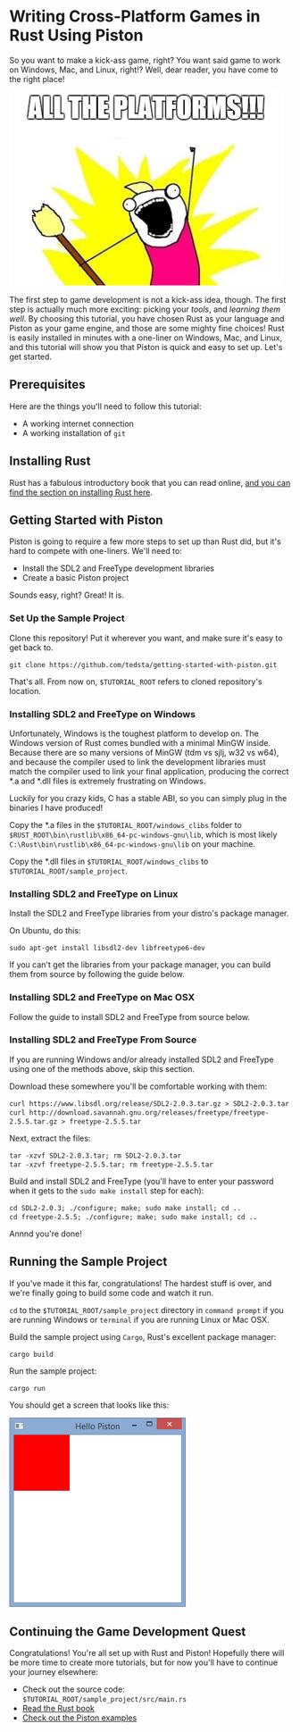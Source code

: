 # Writing Cross-Platform Games in Rust Using Piston

So you want to make a kick-ass game, right? You want said game to work on Windows, Mac, and Linux, right!? Well, dear reader, you have come to the right place!

[![All the platforms!](images/all_the_platforms.jpg)]()

The first step to game development is not a kick-ass idea, though. The first step is actually much more exciting: picking your *tools*, and *learning them well*. By choosing this tutorial, you have chosen Rust as your language and Piston as your game engine, and those are some mighty fine choices! Rust is easily installed in minutes with a one-liner on Windows, Mac, and Linux, and this tutorial will show you that Piston is quick and easy to set up. Let's get started.

## Prerequisites

Here are the things you'll need to follow this tutorial:

- A working internet connection
- A working installation of `git`

## Installing Rust

Rust has a fabulous introductory book that you can read online, [and you can find the section on installing Rust here](http://doc.rust-lang.org/book/installing-rust.html "Hurry and click it!").

## Getting Started with Piston

Piston is going to require a few more steps to set up than Rust did, but it's hard to compete with one-liners. We'll need to:

- Install the SDL2 and FreeType development libraries
- Create a basic Piston project

Sounds easy, right? Great! It is.

### Set Up the Sample Project

Clone this repository! Put it wherever you want, and make sure it's easy to get back to.

    git clone https://github.com/tedsta/getting-started-with-piston.git

That's all. From now on, `$TUTORIAL_ROOT` refers to cloned repository's location.

### Installing SDL2 and FreeType on Windows

Unfortunately, Windows is the toughest platform to develop on. The Windows version of Rust comes bundled with a minimal MinGW inside. Because there are so many versions of MinGW (tdm vs sjlj, w32 vs w64), and because the compiler used to link the development libraries must match the compiler used to link your final application, producing the correct \*.a and \*.dll files is extremely frustrating on Windows.

Luckily for you crazy kids, C has a stable ABI, so you can simply plug in the binaries I have produced!

Copy the \*.a files in the `$TUTORIAL_ROOT/windows_clibs` folder to `$RUST_ROOT\bin\rustlib\x86_64-pc-windows-gnu\lib`, which is most likely `C:\Rust\bin\rustlib\x86_64-pc-windows-gnu\lib` on your machine.

Copy the \*.dll files in `$TUTORIAL_ROOT/windows_clibs` to `$TUTORIAL_ROOT/sample_project`.


### Installing SDL2 and FreeType on Linux

Install the SDL2 and FreeType libraries from your distro's package manager.

On Ubuntu, do this:

    sudo apt-get install libsdl2-dev libfreetype6-dev

If you can't get the libraries from your package manager, you can build them from source by following the guide below.

### Installing SDL2 and FreeType on Mac OSX

Follow the guide to install SDL2 and FreeType from source below.

### Installing SDL2 and FreeType From Source

If you are running Windows and/or already installed SDL2 and FreeType using one of the methods above, skip this section.

Download these somewhere you'll be comfortable working with them:

    curl https://www.libsdl.org/release/SDL2-2.0.3.tar.gz > SDL2-2.0.3.tar
    curl http://download.savannah.gnu.org/releases/freetype/freetype-2.5.5.tar.gz > freetype-2.5.5.tar

Next, extract the files:

    tar -xzvf SDL2-2.0.3.tar; rm SDL2-2.0.3.tar
    tar -xzvf freetype-2.5.5.tar; rm freetype-2.5.5.tar

Build and install SDL2 and FreeType (you'll have to enter your password when it gets to the `sudo make install` step for each):

    cd SDL2-2.0.3; ./configure; make; sudo make install; cd ..
    cd freetype-2.5.5; ./configure; make; sudo make install; cd ..

Annnd you're done!

## Running the Sample Project

If you've made it this far, congratulations! The hardest stuff is over, and we're finally going to build some code and watch it run.

`cd` to the `$TUTORIAL_ROOT/sample_project` directory in `command prompt` if you are running Windows or `terminal` if you are running Linux or Mac OSX.

Build the sample project using `Cargo`, Rust's excellent package manager:

    cargo build

Run the sample project:

    cargo run

You should get a screen that looks like this:

![FTW!](images/sample_project_screenshot.png)

## Continuing the Game Development Quest

Congratulations! You're all set up with Rust and Piston! Hopefully there will be more time to create more tutorials, but for now you'll have to continue your journey elsewhere:

- Check out the source code: `$TUTORIAL_ROOT/sample_project/src/main.rs`
- [Read the Rust book](http://doc.rust-lang.org/book/ "Go read it!")
- [Check out the Piston examples](https://github.com/PistonDevelopers/piston-examples "Go check them out!")